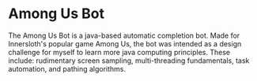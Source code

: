 # Among Us Bot

The Among Us Bot is a java-based automatic completion bot. Made for Innersloth's popular game Among Us, the bot was intended as a design challenge for myself to learn more java computing principles. These include: rudimentary screen sampling, multi-threading fundamentals, task automation, and pathing algorithms.
